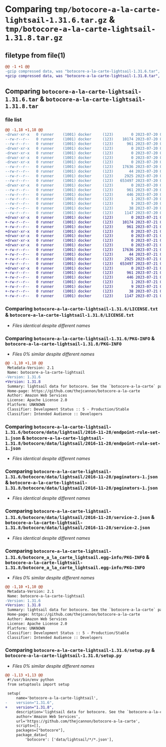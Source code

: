 # Comparing `tmp/botocore-a-la-carte-lightsail-1.31.6.tar.gz` & `tmp/botocore-a-la-carte-lightsail-1.31.8.tar.gz`

## filetype from file(1)

```diff
@@ -1 +1 @@
-gzip compressed data, was "botocore-a-la-carte-lightsail-1.31.6.tar", last modified: Thu Jul 20 01:20:30 2023, max compression
+gzip compressed data, was "botocore-a-la-carte-lightsail-1.31.8.tar", last modified: Fri Jul 21 01:21:40 2023, max compression
```

## Comparing `botocore-a-la-carte-lightsail-1.31.6.tar` & `botocore-a-la-carte-lightsail-1.31.8.tar`

### file list

```diff
@@ -1,18 +1,18 @@
-drwxr-xr-x   0 runner    (1001) docker     (123)        0 2023-07-20 01:20:30.926773 botocore-a-la-carte-lightsail-1.31.6/
--rw-r--r--   0 runner    (1001) docker     (123)    10174 2023-07-20 01:20:30.000000 botocore-a-la-carte-lightsail-1.31.6/LICENSE.txt
--rw-r--r--   0 runner    (1001) docker     (123)      961 2023-07-20 01:20:30.926773 botocore-a-la-carte-lightsail-1.31.6/PKG-INFO
-drwxr-xr-x   0 runner    (1001) docker     (123)        0 2023-07-20 01:20:30.926773 botocore-a-la-carte-lightsail-1.31.6/botocore/
-drwxr-xr-x   0 runner    (1001) docker     (123)        0 2023-07-20 01:20:30.926773 botocore-a-la-carte-lightsail-1.31.6/botocore/data/
-drwxr-xr-x   0 runner    (1001) docker     (123)        0 2023-07-20 01:20:30.926773 botocore-a-la-carte-lightsail-1.31.6/botocore/data/lightsail/
-drwxr-xr-x   0 runner    (1001) docker     (123)        0 2023-07-20 01:20:30.926773 botocore-a-la-carte-lightsail-1.31.6/botocore/data/lightsail/2016-11-28/
--rw-r--r--   0 runner    (1001) docker     (123)    17636 2023-07-20 01:19:55.000000 botocore-a-la-carte-lightsail-1.31.6/botocore/data/lightsail/2016-11-28/endpoint-rule-set-1.json
--rw-r--r--   0 runner    (1001) docker     (123)       44 2023-07-20 01:19:55.000000 botocore-a-la-carte-lightsail-1.31.6/botocore/data/lightsail/2016-11-28/examples-1.json
--rw-r--r--   0 runner    (1001) docker     (123)     2925 2023-07-20 01:19:55.000000 botocore-a-la-carte-lightsail-1.31.6/botocore/data/lightsail/2016-11-28/paginators-1.json
--rw-r--r--   0 runner    (1001) docker     (123)   653497 2023-07-20 01:19:55.000000 botocore-a-la-carte-lightsail-1.31.6/botocore/data/lightsail/2016-11-28/service-2.json
-drwxr-xr-x   0 runner    (1001) docker     (123)        0 2023-07-20 01:20:30.926773 botocore-a-la-carte-lightsail-1.31.6/botocore_a_la_carte_lightsail.egg-info/
--rw-r--r--   0 runner    (1001) docker     (123)      961 2023-07-20 01:20:30.000000 botocore-a-la-carte-lightsail-1.31.6/botocore_a_la_carte_lightsail.egg-info/PKG-INFO
--rw-r--r--   0 runner    (1001) docker     (123)      446 2023-07-20 01:20:30.000000 botocore-a-la-carte-lightsail-1.31.6/botocore_a_la_carte_lightsail.egg-info/SOURCES.txt
--rw-r--r--   0 runner    (1001) docker     (123)        1 2023-07-20 01:20:30.000000 botocore-a-la-carte-lightsail-1.31.6/botocore_a_la_carte_lightsail.egg-info/dependency_links.txt
--rw-r--r--   0 runner    (1001) docker     (123)        9 2023-07-20 01:20:30.000000 botocore-a-la-carte-lightsail-1.31.6/botocore_a_la_carte_lightsail.egg-info/top_level.txt
--rw-r--r--   0 runner    (1001) docker     (123)       38 2023-07-20 01:20:30.926773 botocore-a-la-carte-lightsail-1.31.6/setup.cfg
--rw-r--r--   0 runner    (1001) docker     (123)     1147 2023-07-20 01:20:30.000000 botocore-a-la-carte-lightsail-1.31.6/setup.py
+drwxr-xr-x   0 runner    (1001) docker     (123)        0 2023-07-21 01:21:40.467274 botocore-a-la-carte-lightsail-1.31.8/
+-rw-r--r--   0 runner    (1001) docker     (123)    10174 2023-07-21 01:21:40.000000 botocore-a-la-carte-lightsail-1.31.8/LICENSE.txt
+-rw-r--r--   0 runner    (1001) docker     (123)      961 2023-07-21 01:21:40.467274 botocore-a-la-carte-lightsail-1.31.8/PKG-INFO
+drwxr-xr-x   0 runner    (1001) docker     (123)        0 2023-07-21 01:21:40.463274 botocore-a-la-carte-lightsail-1.31.8/botocore/
+drwxr-xr-x   0 runner    (1001) docker     (123)        0 2023-07-21 01:21:40.463274 botocore-a-la-carte-lightsail-1.31.8/botocore/data/
+drwxr-xr-x   0 runner    (1001) docker     (123)        0 2023-07-21 01:21:40.463274 botocore-a-la-carte-lightsail-1.31.8/botocore/data/lightsail/
+drwxr-xr-x   0 runner    (1001) docker     (123)        0 2023-07-21 01:21:40.463274 botocore-a-la-carte-lightsail-1.31.8/botocore/data/lightsail/2016-11-28/
+-rw-r--r--   0 runner    (1001) docker     (123)    17636 2023-07-21 01:21:06.000000 botocore-a-la-carte-lightsail-1.31.8/botocore/data/lightsail/2016-11-28/endpoint-rule-set-1.json
+-rw-r--r--   0 runner    (1001) docker     (123)       44 2023-07-21 01:21:06.000000 botocore-a-la-carte-lightsail-1.31.8/botocore/data/lightsail/2016-11-28/examples-1.json
+-rw-r--r--   0 runner    (1001) docker     (123)     2925 2023-07-21 01:21:06.000000 botocore-a-la-carte-lightsail-1.31.8/botocore/data/lightsail/2016-11-28/paginators-1.json
+-rw-r--r--   0 runner    (1001) docker     (123)   653497 2023-07-21 01:21:06.000000 botocore-a-la-carte-lightsail-1.31.8/botocore/data/lightsail/2016-11-28/service-2.json
+drwxr-xr-x   0 runner    (1001) docker     (123)        0 2023-07-21 01:21:40.467274 botocore-a-la-carte-lightsail-1.31.8/botocore_a_la_carte_lightsail.egg-info/
+-rw-r--r--   0 runner    (1001) docker     (123)      961 2023-07-21 01:21:40.000000 botocore-a-la-carte-lightsail-1.31.8/botocore_a_la_carte_lightsail.egg-info/PKG-INFO
+-rw-r--r--   0 runner    (1001) docker     (123)      446 2023-07-21 01:21:40.000000 botocore-a-la-carte-lightsail-1.31.8/botocore_a_la_carte_lightsail.egg-info/SOURCES.txt
+-rw-r--r--   0 runner    (1001) docker     (123)        1 2023-07-21 01:21:40.000000 botocore-a-la-carte-lightsail-1.31.8/botocore_a_la_carte_lightsail.egg-info/dependency_links.txt
+-rw-r--r--   0 runner    (1001) docker     (123)        9 2023-07-21 01:21:40.000000 botocore-a-la-carte-lightsail-1.31.8/botocore_a_la_carte_lightsail.egg-info/top_level.txt
+-rw-r--r--   0 runner    (1001) docker     (123)       38 2023-07-21 01:21:40.467274 botocore-a-la-carte-lightsail-1.31.8/setup.cfg
+-rw-r--r--   0 runner    (1001) docker     (123)     1147 2023-07-21 01:21:40.000000 botocore-a-la-carte-lightsail-1.31.8/setup.py
```

### Comparing `botocore-a-la-carte-lightsail-1.31.6/LICENSE.txt` & `botocore-a-la-carte-lightsail-1.31.8/LICENSE.txt`

 * *Files identical despite different names*

### Comparing `botocore-a-la-carte-lightsail-1.31.6/PKG-INFO` & `botocore-a-la-carte-lightsail-1.31.8/PKG-INFO`

 * *Files 0% similar despite different names*

```diff
@@ -1,10 +1,10 @@
 Metadata-Version: 2.1
 Name: botocore-a-la-carte-lightsail
-Version: 1.31.6
+Version: 1.31.8
 Summary: lightsail data for botocore. See the `botocore-a-la-carte` package for more info.
 Home-page: https://github.com/thejcannon/botocore-a-la-carte
 Author: Amazon Web Services
 License: Apache License 2.0
 Platform: UNKNOWN
 Classifier: Development Status :: 5 - Production/Stable
 Classifier: Intended Audience :: Developers
```

### Comparing `botocore-a-la-carte-lightsail-1.31.6/botocore/data/lightsail/2016-11-28/endpoint-rule-set-1.json` & `botocore-a-la-carte-lightsail-1.31.8/botocore/data/lightsail/2016-11-28/endpoint-rule-set-1.json`

 * *Files identical despite different names*

### Comparing `botocore-a-la-carte-lightsail-1.31.6/botocore/data/lightsail/2016-11-28/paginators-1.json` & `botocore-a-la-carte-lightsail-1.31.8/botocore/data/lightsail/2016-11-28/paginators-1.json`

 * *Files identical despite different names*

### Comparing `botocore-a-la-carte-lightsail-1.31.6/botocore/data/lightsail/2016-11-28/service-2.json` & `botocore-a-la-carte-lightsail-1.31.8/botocore/data/lightsail/2016-11-28/service-2.json`

 * *Files identical despite different names*

### Comparing `botocore-a-la-carte-lightsail-1.31.6/botocore_a_la_carte_lightsail.egg-info/PKG-INFO` & `botocore-a-la-carte-lightsail-1.31.8/botocore_a_la_carte_lightsail.egg-info/PKG-INFO`

 * *Files 0% similar despite different names*

```diff
@@ -1,10 +1,10 @@
 Metadata-Version: 2.1
 Name: botocore-a-la-carte-lightsail
-Version: 1.31.6
+Version: 1.31.8
 Summary: lightsail data for botocore. See the `botocore-a-la-carte` package for more info.
 Home-page: https://github.com/thejcannon/botocore-a-la-carte
 Author: Amazon Web Services
 License: Apache License 2.0
 Platform: UNKNOWN
 Classifier: Development Status :: 5 - Production/Stable
 Classifier: Intended Audience :: Developers
```

### Comparing `botocore-a-la-carte-lightsail-1.31.6/setup.py` & `botocore-a-la-carte-lightsail-1.31.8/setup.py`

 * *Files 0% similar despite different names*

```diff
@@ -1,13 +1,13 @@
 #!/usr/bin/env python
 from setuptools import setup
 
 setup(
     name='botocore-a-la-carte-lightsail',
-    version="1.31.6",
+    version="1.31.8",
     description='lightsail data for botocore. See the `botocore-a-la-carte` package for more info.',
     author='Amazon Web Services',
     url='https://github.com/thejcannon/botocore-a-la-carte',
     scripts=[],
     packages=["botocore"],
     package_data={
         'botocore': ['data/lightsail/*/*.json'],
```

